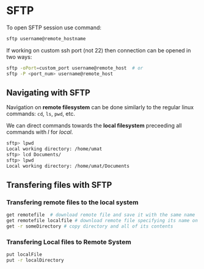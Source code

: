 # SFTP

To open SFTP session use command:

```bash
sftp username@remote_hostname
```

If working on custom ssh port (not 22) then connection can be opened in two ways:
```bash
sftp -oPort=custom_port username@remote_host  # or 
sftp -P <port_num> username@remote_host
```

## Navigating with SFTP

Navigation on **remote filesystem** can be done similarly to the regular linux commands: ``cd``, ``ls``, ``pwd``, etc.

We can direct commands towards the **local filesystem** preceeding all commands with *l* for *local*.

```bash
sftp> lpwd
Local working directory: /home/umat
sftp> lcd Documents/
sftp> lpwd
Local working directory: /home/umat/Documents
```

## Transfering files with SFTP

### Transfering remote files to the local system

```bash
get remotefile  # download remote file and save it with the same name
get remotefile localfile # download remote file specifying its name on local filesystem
get -r someDirectory # copy directory and all of its contents
```

### Transfering Local files to Remote System

```bash
put localFile
put -r localDirectory
```